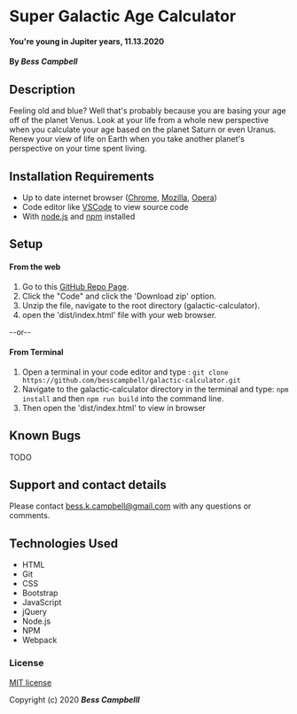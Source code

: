  # Super Galactic Age Calculator

####  You're young in Jupiter years, 11.13.2020

#### By _**Bess Campbell**_

## Description

 Feeling old and blue? Well that's probably because you are basing your age off of the planet Venus. Look at your life from a whole new perspective when you calculate your age based on the planet Saturn or even Uranus. Renew your view of life on Earth when you take another planet's perspective on your time spent living. 

## Installation Requirements

*  Up to date internet browser ([Chrome](https://www.google.com/chrome/?brand=CHBD&gclid=Cj0KCQjw28T8BRDbARIsAEOMBcy9jwgkNels1LOSIWTx4sDazLfEgC6PylTug62KqyWPeA0EMyr3254aAjTTEALw_wcB&gclsrc=aw.ds), [Mozilla](https://www.mozilla.org/en-US/firefox/), [Opera](https://www.opera.com/)) 
*  Code editor like [VSCode](https://code.visualstudio.com/download) to view source code 
*  With [node.js](https://nodejs.org/en/) and [npm](https://www.npmjs.com/get-npm) installed 

## Setup

#### From the web
1. Go to this [GitHub Repo Page](https://github.com/besscampbell/galactic-calculator.git).
2. Click the "Code" and click the 'Download zip' option.
3. Unzip the file, navigate to the root directory (galactic-calculator).
4. open the 'dist/index.html' file with your web browser.

--or--

#### From Terminal

1. Open a terminal in your code editor and type 
: `git clone https://github.com/besscampbell/galactic-calculator.git`
2. Navigate to the galactic-calculator directory in the terminal and type: `npm install` and then `npm run build` into the command line.
3. Then open the 'dist/index.html' to view in browser 

## Known Bugs

 TODO 

## Support and contact details

 Please contact <bess.k.campbell@gmail.com> with any questions or comments. 

## Technologies Used

*  HTML
*  Git 
*  CSS 
*  Bootstrap 
*  JavaScript 
*  jQuery 
*  Node.js 
*  NPM 
*  Webpack

### License

[MIT license](https://opensource.org/licenses/MIT)

Copyright (c) 2020 **_Bess Campbelll_**